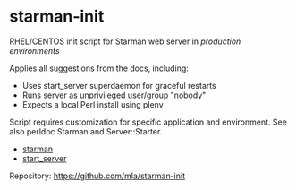 starman-init
============

RHEL/CENTOS init script for Starman web server in *production environments*

Applies all suggestions from the docs, including:
- Uses start_server superdaemon for graceful restarts
- Runs server as unprivileged user/group "nobody"
- Expects a local Perl install using plenv

Script requires customization for specific application and environment.
See also perldoc Starman and Server::Starter.

- [starman](http://search.cpan.org/dist/Starman/script/starman)
- [start_server](http://search.cpan.org/dist/Server-Starter/start_server)

Repository:
https://github.com/mla/starman-init
